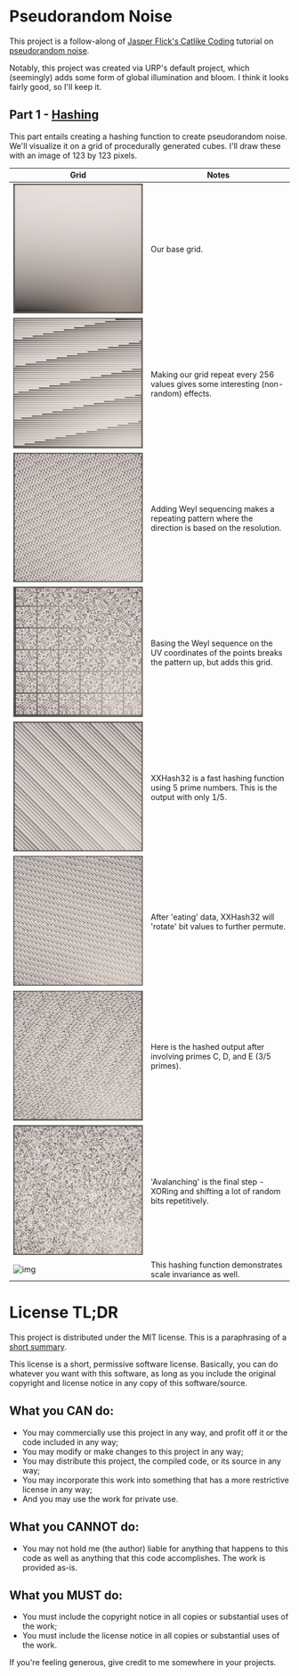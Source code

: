 # Pseudorandom Noise

This project is a follow-along of
[Jasper Flick's Catlike Coding](https://catlikecoding.com/unity/tutorials/)
tutorial on
[pseudorandom noise](https://catlikecoding.com/unity/tutorials/pseudorandom-noise).

Notably, this project was created via URP's default project, which (seemingly)
adds some form of global illumination and bloom. I think it looks fairly good,
so I'll keep it.

## Part 1 - [Hashing](https://catlikecoding.com/unity/tutorials/pseudorandom-noise/hashing/)

This part entails creating a hashing function to create pseudorandom noise.
We'll visualize it on a grid of procedurally generated cubes. I'll draw these
with an image of 123 by 123 pixels.

| Grid                                      | Notes                                                                                                   |
| ----------------------------------------- | ------------------------------------------------------------------------------------------------------- |
| ![img](img/hashing/base.png)              | Our base grid.                                                                                          |
| ![img](img/hashing/repeat256.png)         | Making our grid repeat every 256 values gives some interesting (non-random) effects.                    |
| ![img](img/hashing/weyl.png)              | Adding Weyl sequencing makes a repeating pattern where the direction is based on the resolution.        |
| ![img](img/hashing/uvWeyl.png)            | Basing the Weyl sequence on the UV coordinates of the points breaks the pattern up, but adds this grid. |
| ![img](img/hashing/xxhash32C.png)         | XXHash32 is a fast hashing function using 5 prime numbers. This is the output with only 1/5.            |
| ![img](img/hashing/xxhash32rotate.png)    | After 'eating' data, XXHash32 will 'rotate' bit values to further permute.                              |
| ![img](img/hashing/xxhash32CDE.png)       | Here is the hashed output after involving primes C, D, and E (3/5 primes).                              |
| ![img](img/hashing/xxhash32avalanche.png) | 'Avalanching' is the final step - XORing and shifting a lot of random bits repetitively.                |
| ![img](img/hashing/scaleInvariance.gif)   | This hashing function demonstrates scale invariance as well.                                            |

# License TL;DR

This project is distributed under the MIT license. This is a paraphrasing of a
[short summary](https://tldrlegal.com/license/mit-license).

This license is a short, permissive software license. Basically, you can do
whatever you want with this software, as long as you include the original
copyright and license notice in any copy of this software/source.

## What you CAN do:

-   You may commercially use this project in any way, and profit off it or the
    code included in any way;
-   You may modify or make changes to this project in any way;
-   You may distribute this project, the compiled code, or its source in any
    way;
-   You may incorporate this work into something that has a more restrictive
    license in any way;
-   And you may use the work for private use.

## What you CANNOT do:

-   You may not hold me (the author) liable for anything that happens to this
    code as well as anything that this code accomplishes. The work is provided
    as-is.

## What you MUST do:

-   You must include the copyright notice in all copies or substantial uses of
    the work;
-   You must include the license notice in all copies or substantial uses of the
    work.

If you're feeling generous, give credit to me somewhere in your projects.
